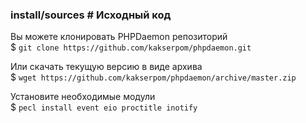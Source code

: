 ### install/sources # Исходный код

Вы можете клонировать PHPDaemon репозиторий  
$&nbsp;`git clone https://github.com/kakserpom/phpdaemon.git`

Или скачать текущую версию в виде архива  
$&nbsp;`wget https://github.com/kakserpom/phpdaemon/archive/master.zip`

Установите необходимые модули  
$&nbsp;`pecl install event eio proctitle inotify`